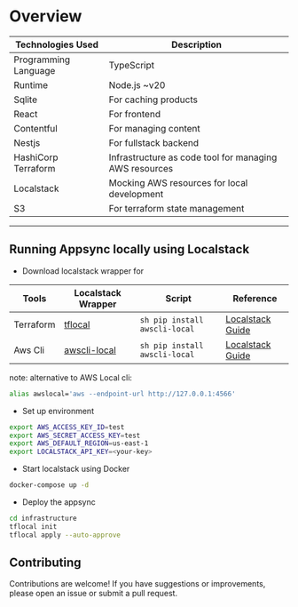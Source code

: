 # Overview

| Technologies Used    | Description                                            |
| -------------------- | ------------------------------------------------------ |
| Programming Language | TypeScript                                             |
| Runtime              | Node.js ~v20                                           |
| Sqlite               | For caching products                                   |
| React                | For frontend                                           |
| Contentful           | For managing content                                   |
| Nestjs               | For fullstack backend                                  |
| HashiCorp Terraform  | Infrastructure as code tool for managing AWS resources |
| Localstack           | Mocking AWS resources for local development            |
| S3                   | For terraform state management                         |

---

## Running Appsync locally using Localstack

- Download localstack wrapper for

| Tools     | Localstack Wrapper                                         | Script                        | Reference                                                                            |
| --------- | ---------------------------------------------------------- | ----------------------------- | ------------------------------------------------------------------------------------ |
| Terraform | [tflocal](https://github.com/localstack/terraform-local)   | `sh pip install awscli-local` | [Localstack Guide](https://docs.localstack.cloud/user-guide/integrations/terraform/) |
| Aws Cli   | [awscli-local](https://github.com/localstack/awscli-local) | `sh pip install awscli-local` | [Localstack Guide](https://docs.localstack.cloud/user-guide/integrations/aws-cli/)   |

note:
alternative to AWS Local cli:

```sh
alias awslocal='aws --endpoint-url http://127.0.0.1:4566'
```

- Set up environment

```sh
export AWS_ACCESS_KEY_ID=test
export AWS_SECRET_ACCESS_KEY=test
export AWS_DEFAULT_REGION=us-east-1
export LOCALSTACK_API_KEY=<your-key>
```

- Start localstack using Docker

```sh
docker-compose up -d
```

- Deploy the appsync

```sh
cd infrastructure
tflocal init
tflocal apply --auto-approve
```

## Contributing

Contributions are welcome! If you have suggestions or improvements, please open an issue or submit a pull request.
